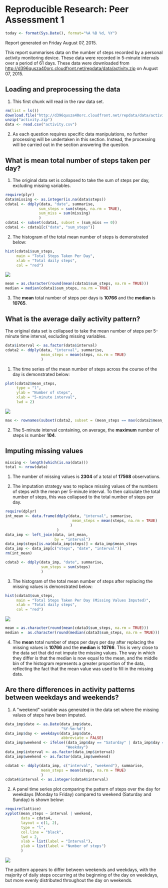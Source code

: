 # Reproducible Research: Peer Assessment 1

```r
today <- format(Sys.Date(), format="%A %B %d, %Y")
```

Report generated on Friday August 07, 2015.

This report summarises data on the number of steps recorded by a personal activity monitoring device. These data were recorded in 5-minute intervals over a period of 61 days. These data were downloaded from http://d396qusza40orc.cloudfront.net/repdata/data/activity.zip on August 07, 2015.

## Loading and preprocessing the data

1. This first chunk will read in the raw data set.

```r
rm(list = ls())
download.file("http://d396qusza40orc.cloudfront.net/repdata/data/activity.zip", "activity.zip")
unzip("activity.zip")
data <- read.csv("activity.csv")
```

2. As each question requires specific data manipulations, no further processing will be undertaken in this section. Instead, the processing will be carried out in the section answering the question.

## What is mean total number of steps taken per day?

1. The original data set is collapsed to take the sum of steps per day, excluding missing variables.

```r
require(plyr)
data$missing <- as.integer(is.na(data$steps))
cdata1 <- ddply(data, "date", summarise,
               sum_steps = sum(steps, na.rm = TRUE),
               sum_miss = sum(missing)
               )
cdata1 <- subset(cdata1, subset = (sum_miss == 0))
cdata1 <- cdata1[c("date", "sum_steps")]
```

2. The histogram of the total mean number of steps is demonstrated below:

```r
hist(cdata1$sum_steps, 
     main = "Total Steps Taken Per Day",
     xlab = "Total daily steps",
     col = "red")
```

![](PA1_template_files/figure-html/histogram1-1.png) 


```r
mean = as.character(round(mean(cdata1$sum_steps, na.rm = TRUE)))
median = median(cdata1$sum_steps, na.rm = TRUE)
```

3. The **mean** total number of steps per days is **10766** and the **median** is **10765**.  

## What is the average daily activity pattern?

The original data set is collapsed to take the mean number of steps per 5-minute time interval, excluding missing variables.

```r
data$interval <- as.factor(data$interval)
cdata2 <- ddply(data, "interval", summarise,
                mean_steps = mean(steps, na.rm = TRUE)
                )
```

1. The time series of the mean number of steps across the course of the day is demonstrated below:

```r
plot(cdata2$mean_steps, 
     type = "l",
     ylab = "Number of steps",
     xlab = "5-minute interval",
     lwd = 2)
```

![](PA1_template_files/figure-html/ts_all-1.png) 


```r
max <- rownames(subset(cdata2, subset = (mean_steps == max(cdata2$mean_steps))))
```

2. The 5-minute interval containing, on average, the **maximum** number of steps is number **104**.

## Imputing missing values


```r
missing <- length(which(is.na(data)))
total <- nrow(data)
```

1. The number of missing values is **2304** of a total of **17568** observations.

2. The imputation strategy was to replace missing values of the numbers of steps with the mean per 5-minute interval. To then calculate the total number of steps, this was collapsed to the total number of steps per day.

```r
require(dplyr)
int_mean <- data.frame(ddply(data, "interval", summarise,
                              mean_steps = mean(steps, na.rm = TRUE)
                             )
                       ) 
data_imp <- left_join(data, int_mean, 
                      by = "interval")
data_imp$steps[is.na(data_imp$steps)] = data_imp$mean_steps
data_imp <- data_imp[c("steps", "date", "interval")]
rm(int_mean)

cdata3 <- ddply(data_imp, "date", summarise, 
                sum_steps = sum(steps)
                )
```

3. The histogram of the total mean number of steps after replacing the missing values is demonstrated below:

```r
hist(cdata3$sum_steps, 
     main = "Total Steps Taken Per Day (Missing Values Imputed)",
     xlab = "Total daily steps",
     col = "red")
```

![](PA1_template_files/figure-html/histogram2-1.png) 


```r
mean = as.character(round(mean(cdata3$sum_steps, na.rm = TRUE)))
median =  as.character(round(median(cdata3$sum_steps, na.rm = TRUE)))
```

4. The **mean** total number of steps per days per day after replacing the missing values is **10766** and the **median** is **10766**. This is very close to the data set that did not impute the missing values. The way in which they differ is that the median is now equal to the mean, and the middle bin of the histogram represents a greater proportion of the data, reflecting the fact that the mean value was used to fill in the missing data. 

## Are there differences in activity patterns between weekdays and weekends?

1. A "weekend" variable was generated in the data set where the missing values of steps have been imputed.

```r
data_imp$date <- as.Date(data_imp$date, 
                         "%Y-%m-%d")
data_imp$day <- weekdays(data_imp$date, 
                         abbreviate = FALSE)
data_imp$weekend <- ifelse((data_imp$day == "Saturday" | data_imp$day == "Sunday"), "Weekend", 
                           "Weekday")
data_imp$interval <- as.factor(data_imp$interval)
data_imp$weekend <- as.factor(data_imp$weekend)

cdata4 <- ddply(data_imp, c("interval", "weekend"), summarise, 
                mean_steps = mean(steps, na.rm = TRUE)
                )
cdata4$interval <- as.integer(cdata4$interval)
```

2. A panel time series plot comparing the pattern of steps over the day for weekdays (Monday to Friday) compared to weekend (Saturday and Sunday) is shown below:

```r
require(lattice)
xyplot(mean_steps ~ interval | weekend, 
       data = cdata4, 
       layout = c(1, 2),
       type = "l",
       col.line = "black",
       lwd = 2,
       xlab = list(label = "Interval"),
       ylab = list(label = "Number of steps")
       )
```

![](PA1_template_files/figure-html/ts_weekend-1.png) 

The pattern appears to differ between weekends and weekdays, with the majority of daily steps occurring at the beginning of the day on weekdays, but more evenly distributed throughout the day on weekends.
